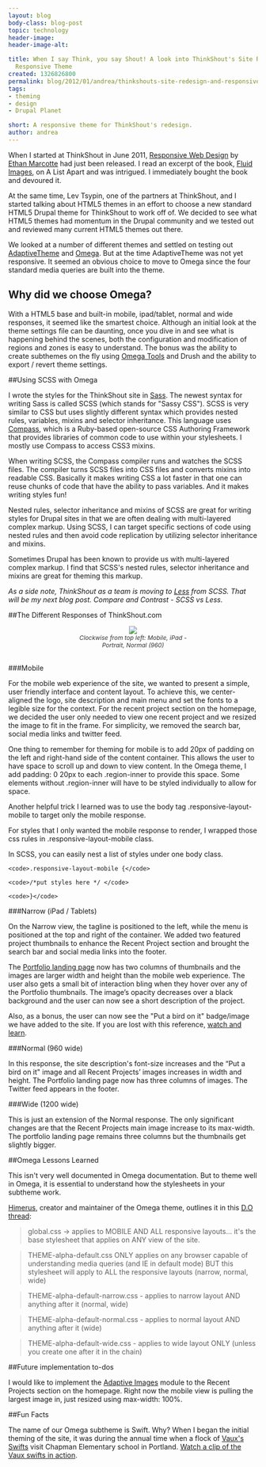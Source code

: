 ```yaml
---
layout: blog
body-class: blog-post
topic: technology
header-image:
header-image-alt:

title: When I say Think, you say Shout! A look into ThinkShout's Site Redesign and
  Responsive Theme
created: 1326826800
permalink: blog/2012/01/andrea/thinkshouts-site-redesign-and-responsive/
tags:
- theming
- design
- Drupal Planet

short: A responsive theme for ThinkShout's redesign.
author: andrea
---
```

When I started at ThinkShout in June 2011, [Responsive Web Design](http://www.abookapart.com/products/responsive-web-design) by [Ethan Marcotte](http://unstoppablerobotninja.com) had just been released. I read an excerpt of the book, [Fluid Images](http://www.alistapart.com/articles/fluid-images/), on A List Apart and was intrigued. I immediately bought the book and devoured it.

At the same time, Lev Tsypin, one of the partners at ThinkShout, and I started talking about HTML5 themes in an effort to choose a new standard HTML5 Drupal theme for ThinkShout to work off of. We decided to see what HTML5 themes had momentum in the Drupal community and we tested out and reviewed many current HTML5 themes out there.

We looked at a number of different themes and settled on testing out [AdaptiveTheme](http://drupal.org/project/adaptivetheme) and [Omega](http://drupal.org/project/omega). But at the time AdaptiveTheme was not yet responsive. It seemed an obvious choice to move to Omega since the four standard media queries are built into the theme.

## Why did we choose Omega?

With a HTML5 base and built-in mobile, ipad/tablet, normal and wide responses, it seemed like the smartest choice.  Although an initial look at the theme settings file can be daunting, once you dive in and see what is happening behind the scenes, both the configuration and modification of regions and zones is easy to understand. The bonus was the ability to create subthemes on the fly using [Omega Tools](http://drupal.org/project/omega_tools) and Drush and the ability to export / revert theme settings.

##Using SCSS with Omega

I wrote the styles for the ThinkShout site in [Sass](http://sass-lang.com/). The newest syntax for writing Sass is called SCSS (which stands for "Sassy CSS"). SCSS is very similar to CSS but uses slightly different syntax which provides nested rules, variables, mixins and selector inheritance. This language uses [Compass](http://compass-style.org/), which is a Ruby-based open-source CSS Authoring Framework that provides libraries of common code to use within your stylesheets. I mostly use Compass to access CSS3 mixins.

When writing SCSS, the Compass compiler runs and watches the SCSS files. The compiler turns SCSS files into CSS files and converts mixins into readable CSS. Basically it makes writing CSS a lot faster in that one can reuse chunks of code that have the ability to pass variables. And it makes writing styles fun!

Nested rules, selector inheritance and mixins of SCSS are great for writing styles for Drupal sites in that we are often dealing with multi-layered complex markup.  Using SCSS, I can target specific sections of code using nested rules and then avoid code replication by utilizing selector inheritance and mixins.

Sometimes Drupal has been known to provide us with multi-layered complex markup. I find that SCSS's nested rules, selector inheritance and mixins are great for theming this markup. 

*As a side note, ThinkShout as a team is moving to [Less](http://lesscss.org/) from SCSS. That will be my next blog post. Compare and Contrast - SCSS vs Less.*

##The Different Responses of ThinkShout.com

<div style="text-align: center; margin: 0 0 30px 0; "><img src="http://thinkshout.com/sites/default/files/images/inline/responses.png"  />
<p style="font-size: 12px; color: #333; font-style: italic; width: 50%; text-align: center; margin: 0 auto;"> Clockwise from top left: Mobile, iPad - Portrait, Normal (960)</p></div>

###Mobile

For the mobile web experience of the site, we wanted to present a simple, user friendly interface and content layout. To achieve this, we center-aligned the logo, site description and main menu and set the fonts to a legible size for the context. For the recent project section on the homepage, we decided the user only needed to view one recent project and we resized the image to fit in the frame. For simplicity, we removed the search bar, social media links and twitter feed.

One thing to remember for theming for mobile is to add 20px of padding on the left and right-hand side of the content container. This allows the user to have space to scroll up and down to view content. In the Omega theme, I add padding: 0 20px to each .region-inner to provide this space. Some elements without .region-inner will have to be styled individually to allow for space.

Another helpful trick I learned was to use the body tag .responsive-layout-mobile to target only the mobile response.

For styles that I only wanted the mobile response to render, I wrapped those css rules in .responsive-layout-mobile class.

In SCSS, you can easily nest a list of styles under one body class.

 `<code>.responsive-layout-mobile {</code>`

 `<code>/*put styles here */ </code>`

`<code>}</code>`

###Narrow (iPad / Tablets)

On the Narrow view, the tagline is positioned to the left, while the menu is positioned at the top and right of the container. We added two featured project thumbnails to enhance the Recent Project section and brought the search bar and social media links into the footer.

The [Portfolio landing page](http://www.thinkshout.com/portfolio) now has two columns of thumbnails and the images are larger width and height than the mobile web experience. The user also gets a small bit of interaction bling when they hover over any of the Portfolio thumbnails. The image’s opacity decreases over a black background and the user can now see a short description of the project.

Also, as a bonus, the user can now see the "Put a bird on it" badge/image we have added to the site. If you are lost with this reference, [watch and learn](http://www.hulu.com/watch/210887/portlandia-put-a-bird-on-it). 

###Normal (960 wide)

In this response, the site description's font-size increases and the “Put a bird on it" image and all Recent Projects’ images increases in width and height. The Portfolio landing page now has three columns of images. The Twitter feed appears in the footer.

###Wide (1200 wide)

This is just an extension of the Normal response. The only significant changes are that the Recent Projects main image increase to its max-width. The portfolio landing page remains three columns but the thumbnails get slightly bigger.

##Omega Lessons Learned

This isn't very well documented in Omega documentation. But to theme well in Omega, it is essential to understand how the stylesheets in your subtheme work.

[Himerus](http://drupal.org/user/159141), creator and maintainer of the Omega theme, outlines it in this [D.O thread](http://drupal.org/node/1239662#comment-4828360):

> global.css -> applies to MOBILE AND ALL responsive layouts... it's the base stylesheet that applies on ANY view of the site.

> THEME-alpha-default.css ONLY applies on any browser capable of understanding media queries (and IE in default mode) BUT this stylesheet will apply to ALL the responsive layouts (narrow, normal, wide)

> THEME-alpha-default-narrow.css - applies to narrow layout AND anything after it (normal, wide)

> THEME-alpha-default-normal.css - applies to normal layout AND anything after it (wide)

> THEME-alpha-default-wide.css - applies to wide layout ONLY (unless you create one after it in the chain)

##Future implementation to-dos

I would like to implement the [Adaptive Images](http://drupal.org/project/adaptive_image) module to the Recent Projects section on the homepage. Right now the mobile view is pulling the largest image in, just resized using max-width: 100%.

##Fun Facts

The name of our Omega subtheme is Swift. Why? When I began the initial theming of the site, it was during the annual time when a flock of [Vaux's Swifts](http://en.wikipedia.org/wiki/Chapman_Swifts) visit Chapman Elementary school in Portland. [Watch a clip of the Vaux swifts in action](http://youtu.be/A-YaEWNex2U).

